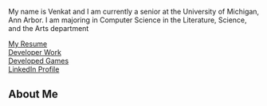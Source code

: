 My name is Venkat and I am currently a senior at the University of Michigan, Ann Arbor. I am majoring in Computer Science in the Literature, Science, and the Arts department

[My Resume](https://venkatvv.github.io/venkat_img.jpg) 
<br>
[Developer Work](https://venkatvv.github.io/venkat_img.jpg)
<br>
[Developed Games](https://venkatvv.github.io/venkat_img.jpg)
<br>
[LinkedIn Profile](https://venkatvv.github.io/venkat_img.jpg)
<br>

## About Me
